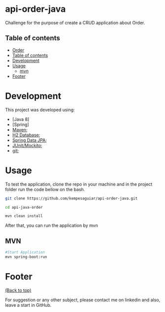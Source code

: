 # api-order-java

Challenge for the purpose of create a CRUD application about Order.

## Table of contents

- [Order](#order)
- [Table of contents](#table-of-contents)
- [Development](#development)
- [Usage](#usage)
    - [mvn](#mvn)
- [Footer](#footer)

# Development

This project was developed using:

- [Java 8]
- [Spring]
- [Maven](https://maven.apache.org/download.cgi);
- [H2 Database](https://www.h2database.com/html/main.html);
- [Spring Data JPA](https://spring.io/projects/spring-data-jpa);
- [JUnit/Mockito](https://junit.org/junit5/);
- [git](https://git-scm.com/);

# Usage

To test the application, clone the repo in your machine and in the project folder run the code bellow on the bash.

```bash
git clone https://github.com/kempesaguiar/api-order-java.git

cd api-java-order

mvn clean install
```

After that, you can run the application by mvn

## MVN

```bash
#Start Application
mvn spring-boot:run
```

# Footer
[(Back to top)](#table-of-contents)

For suggestion or any other subject, please contact me on linkedin and also, leave a start in GitHub.
